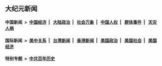 ## 大纪元新闻

#### 中国新闻 &nbsp;>&nbsp; [中国经济](indexes/ncid283/README.md?04290045) &nbsp;| &nbsp; [大陆政治](indexes/ncid277/README.md?04290045) &nbsp;| &nbsp; [社会万象](indexes/ncid282/README.md?04290045) &nbsp;| &nbsp; [中国人权](indexes/ncid278/README.md?04290045) &nbsp;| &nbsp; [群体事件](indexes/ncid279/README.md?04290045) &nbsp;| &nbsp; [天灾人祸](indexes/ncid280/README.md?04290045)

#### 国际新闻 &nbsp;>&nbsp; [美中关系](indexes/nf1412576/README.md?04290045) &nbsp;| &nbsp; [台湾新闻](indexes/ncid1349361/README.md?04290045) &nbsp;| &nbsp; [香港新闻](indexes/ncid1349362/README.md?04290045) &nbsp;| &nbsp; [美国政治](indexes/ncid1078159/README.md?04290045) &nbsp;| &nbsp; [美国社会](indexes/ncid1078160/README.md?04290045) &nbsp;| &nbsp; [美国经济](indexes/ncid1078158/README.md?04290045)

#### 特别专题 &nbsp;>&nbsp; [中共百年历史](https://github.com/easy2view/epoch-special/blob/master/README.md?04290045)  
